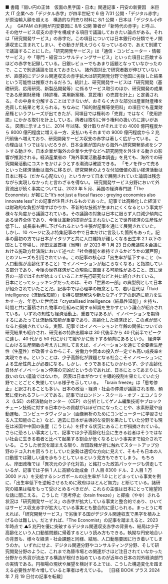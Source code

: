 ###

■ 書籍『弱い円の正体　仮面の黒字国・日本』関連記事・円安の新要因　米巨大 IT 企業への「デジタル赤字」が四半世紀で 6 倍 7/31 公開・「デジタル赤字」が原油輸入額を超える　構造的な円売り材料に 8/1 公開・日本は「デジタル小作人」　 GAFAM の利用が円安要因に 8/8 公開
筆者が「新時代の赤字」と呼ぶ、その他サービス収支の赤字を構成する項目で議論しておきたい論点がある。それは「研究開発サービス」の赤字だ。この項目については日本銀行の分類でモノ関連収支に含まれてしまい、その動きが見えづらくなっているので、あえて別建てで議論することにした。「研究開発サービス」は「通信・コンピューター・情報サービス」や「専門・経営コンサルティングサービス」といった項目に匹敵するほどの赤字を記録している。日銀レビューでもあまり話題となっていなかったので、ここで別途議論を加えておきたい。
諸外国対比で研究者数が伸びていないが、直感的にデジタル関連収支の赤字拡大は研究開発分野で他国に劣後した結果という可能性は推察されるだろう。統計上、研究開発サービスは「研究開発（基礎研究、応用研究、新製品開発等）に係るサービス取引のほか、研究開発の成果である産業財産権（特許権、実用新案権、意匠権）の売買を計上」と定義される。その中身を分解することはできないが、おそらく大きな部分は産業財産権を売買した結果と考えられる。ちなみに「知的財産権等使用料」の項目でも産業財産権というフレーズが出てきたが、同項目では権利の「売買」ではなく「使用許諾」にかかる取引を計上している。両者は取引に伴う権利の扱い方に違いがある。
図表に示すように、2014 年以降、受け取りがそれまでの 4000 億円程度から 8000 億円程度に増える一方、支払いもそれまでの 9000 億円程度から 2 兆円前後へ増えており、研究開発サービス収支の赤字は著しく広がっている。
この理由は 1 つではないだろうが、日本企業が国内から海外へ研究開発拠点をシフトする動きや、日本企業が海外の企業や大学などへ研究開発を外注する動きの影響が推測される。経済産業省の「海外事業活動基本調査」を見ても、海外での研究開発活動にコストをかけようとする潮流は確認できる。
「モノを作って売るといった経済活動は海外に移るが、研究開発のような付加価値の高い経済活動は日本に残る（だから心配ない）」というかつて日本で展開されていた論調は残念ながら実現しなかったと言わざるを得ない。
研究開発サービス分野において外貨流出が続く事実については、2023 年 5 月、英国の経済専門誌「The Economist」が報じた“It’s not just a fiscal fiasco : greying economies also innovate less”との記事が注目されるものであった。記事では高齢化した経済では財政的な負担が増すばかりか、革新的な技術が生まれにくくなるという事実が様々な角度から議論されている。その議論の対象は日本に限らず人口減少傾向にある世界全体であり、今後は革新的技術が生まれないことで世界経済の生産性が低下し、成長率も押し下げられるという主張が記事を通じて展開されていた。
しかし、10 ページに及ぶ特集記事の中で日本だけに言及した箇所もあった。記事の最初の方では日本がイタリアと共に人口維持が難しくなる出生率 2.1 以下の国として登場し、岸田文雄首相（当時）が 2023 年 1 月 23 日の衆議院本会議における施政方針演説において述べた「社会機能を維持できるかどうかの瀬戸際」とのフレーズも引用されている。この記事の核心は「出生率が低下すること（≒ 人口動態が高齢化すること）でイノベーションが起こらなくなる」と指摘している部分であり、今後の世界経済がこの現象に直面する可能性があること、既に世界の一部ではそれが始まっていることが先行研究などと共に紹介されている。
日本にとってショッキングだったのは、その「世界の一部」の典型例として日本が紹介されていたことだ。記事中では心理学の概念として、若い世代は「fluid intelligence（流動性知能）」を持ち問題解決や新たなアイデアの創造に能力を生かす一方、年老いた世代は「crystallised intelligence（結晶性知能）」を持ち、時間と共に蓄積された物事の仕組みに関する知識を生かすという論点が紹介されている。
いずれの知性も経済活動上、重要ではあるが、イノベーションを期待するにあたっては流動性知能が重要であり、高齢化した経済ほど、この点が弱くなると指摘されている。実際、記事ではイノベーションと年齢の関係についての研究結果も紹介され、研究者の特許出願率は 30 代後半から 40 代前半でピークに達し、40 代から 50 代にかけて緩やかに低下する傾向にあるという。
経済学における生産関数の考え方に則して言えば、イノベーションを通じて全要素生産性（生産性）が改善するからこそ、労働力や資本の投入が一定でも高い成長率を実現できる。ということは、少子高齢化が課題となる社会こそイノベーションによる生産性向上が必要になる。しかし、そうであるにもかかわらず、少子高齢化自体がイノベーション停滞の元凶だというのであれば、日本にとってあまりにも救いのない議論ではないか。
図表は日本がかつて主導的役割を果たしていた分野でことごとく失墜している様子を示している。
「brain freeze」は「思考停止」と訳されることも多い。日本の政治・経済・社会の停滞が議論される際、頻繁に使われるフレーズである。記事ではロンドン・スクール・オブ・エコノミクス（LSE）の経済動向センター（CEP）の分析としてゲノム編集技術やブロックチェーン技術に対する日本からの貢献がほぼゼロになったことや、水素貯蔵や自動運転、コンピュータヴィジョン（画像解析のためにコンピューターに学習させる人工知能のこと）など、過去に日本が主導的な役割を果たしていた分野でも現在は米国や中国の後塵（こうじん）を拝する状況にあることが指摘されている。さらに恐ろしい事実として、記事では少子高齢化社会に生きる若者はそうではない社会に生きる若者と比べて起業する割合が低くなるという事実まで紹介されている。
こうした状況を踏まえる限り、岸田政権が折に触れてスタートアップ分野のテコ入れを図ろうとしていた姿勢は適切な方向に見えて、そもそも日本の人口動態では難しい道を歩もうとしているという見方もできてしまう。
もちろん、岸田政権では「異次元の少子化対策」と銘打った政策パッケージも併走しているが、記事では子供 1 人に高額な助成金（1 人目 8300 ドル、2 人目 1 万 3000 ドル）を支給するシンガポールの出生率が 1.0 にとどまっている事実を例に、「出生率低下を逆転させるために政府はほとんど無力」と断じている。諸研究の結果は幅をもって受けとめるべきだが、これらの主張は日本にとって絶望的な話に聞こえる。
こうした「思考停止（brain freeze）」と揶揄（やゆ）される状況は「研究開発サービス」の赤字が拡大している事実と整合的であり、ひいてはサービス収支赤字が拡大している事実とも整合的に感じられる。まっとうに考えれば、「研究開発サービス」で劣後する国がデジタル関連収支で黒字を積み上げるのは難しい。だとすれば、「The Economist」の記事を踏まえると、2023 年時点で ▲5 兆円を優に突破するデジタル関連収支赤字の背景も、結局は少子高齢化という人口動態問題に帰着するという読み方もできる。執拗な円安地合いの背景も、様々な経済・社会課題と同様、結局、人口動態要因に行き着いてしまうのか。
いずれにせよ、デジタル関連分野やコンサルティング分野、そして研究開発分野のように、これまで為替市場との関連がさほど注目されていなかった分野から外貨が流出する構造が根付き始めているのが近年の日本の対外経済部門の実情である。円相場の現状や展望を検討する上では、こうした構造変化を踏まえる必要性が年々増していると筆者は考えている。
［日経 BOOK プラス 2024 年 7 月 19 日付の記事を転載］
